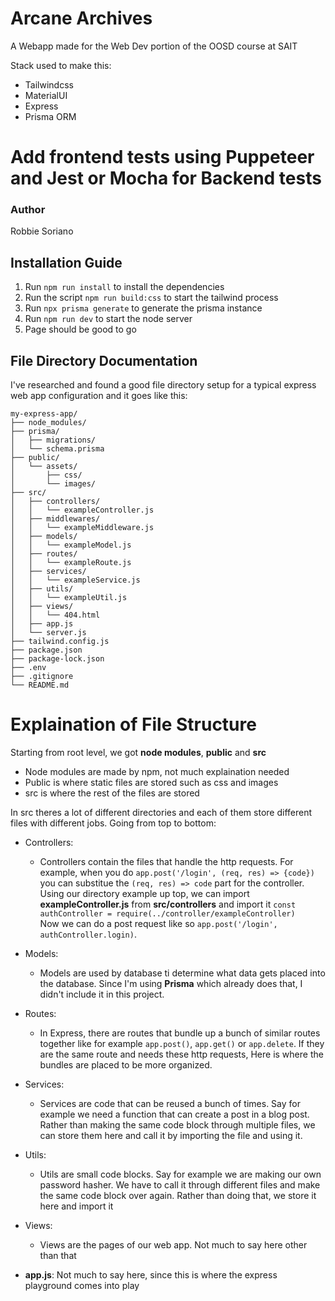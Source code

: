 # Arcane Archives
A Webapp made for the Web Dev portion of the OOSD course at SAIT

Stack used to make this:
* Tailwindcss
* MaterialUI
* Express
* Prisma ORM

# Add frontend tests using Puppeteer and Jest or Mocha for Backend tests

### Author
Robbie Soriano


## Installation Guide
1. Run `npm run install` to install the dependencies
2. Run the script `npm run build:css` to start the tailwind process
3. Run `npx prisma generate` to generate the prisma instance
4. Run `npm run dev` to start the node server
5. Page should be good to go


## File Directory Documentation
I've researched and found a good file directory setup for a typical express web app configuration and it goes like this:
```
my-express-app/
├── node_modules/
├── prisma/
│   ├── migrations/
│   └── schema.prisma
├── public/
│   └── assets/
│       ├── css/
│       └── images/
├── src/
│   ├── controllers/
│   │   └── exampleController.js
│   ├── middlewares/
│   │   └── exampleMiddleware.js
│   ├── models/
│   │   └── exampleModel.js
│   ├── routes/
│   │   └── exampleRoute.js
│   ├── services/
│   │   └── exampleService.js
│   ├── utils/
│   │   └── exampleUtil.js
│   ├── views/
│   │   └── 404.html
│   ├── app.js
│   └── server.js
├── tailwind.config.js
├── package.json
├── package-lock.json
├── .env
├── .gitignore
└── README.md
```

# Explaination of File Structure

Starting from root level, we got **node modules**, **public** and **src**
* Node modules are made by npm, not much explaination needed
* Public is where static files are stored such as css and images
* src is where the rest of the files are stored

In src theres a lot of different directories and each of them store different files with different jobs. Going from top to bottom:

- Controllers: 
     - Controllers contain the files that handle the http requests. For example, when you do `app.post('/login', (req, res) => {code})` you can substitue the `(req, res) => code` part for the controller. Using our directory example up top, we can import **exampleController.js** from **src/controllers** and import it `const authController = require(../controller/exampleController)`   
     Now we can do a post request like so `app.post('/login', authController.login)`.
- Models:
     - Models are used by database ti determine what data gets placed into the database. Since I'm using **Prisma** which already does that, I didn't include it in this project.
- Routes:
     - In Express, there are routes that bundle up a bunch of similar routes together like for example `app.post()`, `app.get()` or `app.delete`. If they are the same route and needs these http requests, Here is where the bundles are placed to be more organized. 
- Services: 
     - Services are code that can be reused a bunch of times. Say for example we need a function that can create a post in a blog post. Rather than making the same code block through multiple files, we can store them here and call it by importing the file and using it.
- Utils: 
     - Utils are small code blocks. Say for example we are making our own password hasher. We have to call it through different files and make the same code block over again. Rather than doing that, we store it here and import it
- Views:
     - Views are the pages of our web app. Not much to say here other than that

- **app.js**: Not much to say here, since this is where the express playground comes into play